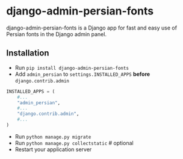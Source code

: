 # django-admin-persian-fonts
django-admin-persian-fonts is a Django app for fast and easy use of Persian fonts in the Django admin panel.
## Installation
- Run `pip install django-admin-persian-fonts`
- Add `admin_persian` to `settings.INSTALLED_APPS` **before** `django.contrib.admin`
```python
INSTALLED_APPS = (
    #...
    "admin_persian",
    #...
    "django.contrib.admin",
    #...
)

```
- Run `python manage.py migrate`
- Run `python manage.py collectstatic` # optional
- Restart your application server